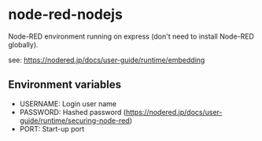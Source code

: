 # node-red-nodejs

Node-RED environment running on express (don't need to install Node-RED globally).

see: https://nodered.jp/docs/user-guide/runtime/embedding

## Environment variables
- USERNAME: Login user name
- PASSWORD: Hashed password (https://nodered.jp/docs/user-guide/runtime/securing-node-red)
- PORT: Start-up port
